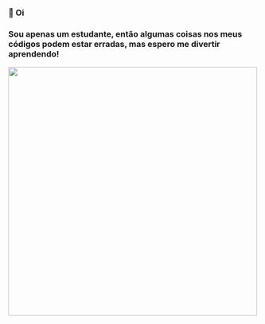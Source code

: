 ### 👋 Oi
### Sou apenas um estudante, então algumas coisas nos meus códigos podem estar erradas, mas espero me divertir aprendendo!
<img src="https://tenor.com/view/naruto-kakashi-wave-hi-hello-gif-16945362.gif" width="500px"/>
